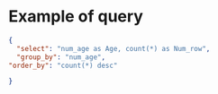 



# Example of query 


```json
{
  "select": "num_age as Age, count(*) as Num_row",
  "group_by": "num_age",
"order_by": "count(*) desc"

}

```
